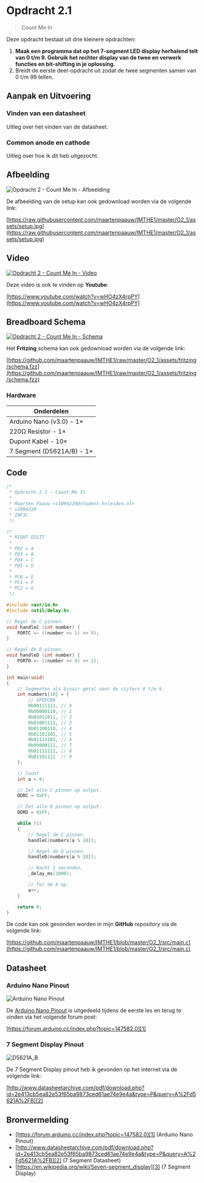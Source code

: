 # Opdracht 2.1

> Count Me In

Deze opdracht bestaat uit drie kleinere opdrachten:

1. **Maak een programma dat op het 7-segment LED display herhalend telt van 0 t/m 9. Gebruik het rechter display van de twee en verwerk functies en bit-shifting in je oplossing.**
2. Breidt de eerste deel-opdracht uit zodat de twee segmenten samen van 0 t/m 99 tellen.

## Aanpak en Uitvoering

### Vinden van een datasheet

Uitleg over het vinden van de datasheet.

### Common anode en cathode

Uitleg over hoe ik dit heb uitgezocht.

## Afbeelding

![Opdracht 2 - Count Me In - Afbeelding](assets/setup.jpg)

De afbeelding van de setup kan ook gedownload worden via de volgende link:

[https://raw.githubusercontent.com/maartenpaauw/IMTHE1/master/O2_1/assets/setup.jpg](https://raw.githubusercontent.com/maartenpaauw/IMTHE1/master/O2_1/assets/setup.jpg)

## Video

[![Opdracht 2 - Count Me In - Video](assets/youtube.png)](https://www.youtube.com/watch?v=wHO4zX4rpPY)

Deze video is ook te vinden op **Youtube**:

[https://www.youtube.com/watch?v=wHO4zX4rpPY](https://www.youtube.com/watch?v=wHO4zX4rpPY)

## Breadboard Schema

[![Opdracht 2 - Count Me In - Schema](assets/fritzing/schema.png)](https://raw.githubusercontent.com/maartenpaauw/IMTHE1/master/O2/assets/fritzing/schema.png)

Het **Fritzing** schema kan ook gedownload worden via de volgende link:

[https://github.com/maartenpaauw/IMTHE1/raw/master/O2_1/assets/fritzing/schema.fzz](https://github.com/maartenpaauw/IMTHE1/raw/master/O2_1/assets/fritzing/schema.fzz)

### Hardware

| Onderdelen                |
| ------------------------- |
| Arduino Nano (v3.0) - 1×  |
| 220Ω Resistor - 1×        |
| Dupont Kabel - 10×        |
| 7 Segment (D5621A/B) - 1× |


## Code

```c
/*
 * Opdracht 2.1 - Count Me In
 * 
 * Maarten Paauw <s1094220@student.hsleiden.nl>
 * s1094220
 * INF3C
 */

/*
 * RIGHT DIGIT
 *
 * PD2 = A
 * PD3 = B
 * PD4 = C
 * PD5 = D
 * 
 * PC0 = E
 * PC1 = F
 * PC2 = G
 */

#include <avr/io.h>
#include <util/delay.h>

// Regel de C pinnen.
void handleC (int number) {
    PORTC =~ ((number << 1) >> 5);
}

// Regel de D pinnen.
void handleD (int number) {
    PORTD =~ ((number << 4) >> 2);
}

int main(void)
{
    // Segmenten als binair getal voor de cijfers 0 t/m 9.
    int numbers[10] = {
        // GFEDCBA
        0b00111111, // 0
        0b00000110, // 1
        0b01011011, // 2
        0b01001111, // 3
        0b01100110, // 4
        0b01101101, // 5
        0b01111101, // 6
        0b00000111, // 7
        0b01111111, // 8
        0b01101111  // 9
    };

    // Count
    int a = 0;

    // Zet alle C pinnen op output.
    DDRC = 0xFF;

    // Zet alle D pinnen op output.
    DDRD = 0xFF;

    while (1)
    {
        // Regel de C pinnen.
        handleC(numbers[a % 10]);

        // Regel de D pinnen.
        handleD(numbers[a % 10]);

        // Wacht 1 seconden.
        _delay_ms(1000);

        // Tel de A op.
        a++;
    }

    return 0;
}
```

De code kan ook gevonden worden in mijn **GitHub** *repository* via de volgende link:

[https://github.com/maartenpaauw/IMTHE1/blob/master/O2_1/src/main.c](https://github.com/maartenpaauw/IMTHE1/blob/master/O2_1/src/main.c)

## Datasheet

### Arduino Nano Pinout

![Arduino Nano Pinout](assets/data_sheets/nano.png)

De [Arduino Nano Pinout][1] is uitgedeeld tijdens de eerste les en terug te vinden via het volgende forum post:

[https://forum.arduino.cc/index.php?topic=147582.0][1]

### 7 Segment Display Pinout

![D5621A_B](assets/data_sheets/D5621A_B.png)

De 7 Segment Display pinout heb ik gevonden op het internet via de volgende link:

[http://www.datasheetarchive.com/pdf/download.php?id=2e413cb5ea82e53f65ba9873ced61ae74e9e4a&type=P&query=A%2Fd5621A%2FB][2]

## Bronvermelding

* [https://forum.arduino.cc/index.php?topic=147582.0][1] (Arduino Nano Pinout)
* [http://www.datasheetarchive.com/pdf/download.php?id=2e413cb5ea82e53f65ba9873ced61ae74e9e4a&type=P&query=A%2Fd5621A%2FB][2] (7 Segment Datasheet)
* [https://en.wikipedia.org/wiki/Seven-segment_display][3] (7 Segment Display)

[1]: https://forum.arduino.cc/index.php?topic=147582.0 "Arduino Nano Pinout"
[2]: http://www.datasheetarchive.com/pdf/download.php?id=2e413cb5ea82e53f65ba9873ced61ae74e9e4a&amp;amp;amp;type=P&amp;amp;amp;query=A%2Fd5621A%2FB "7 Segment (D5621A/B) Datasheet"
[3]: https://en.wikipedia.org/wiki/Seven-segment_display "7 Segment Display"